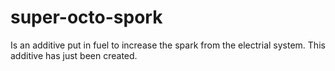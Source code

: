 # super-octo-spork
Is an additive put in fuel to increase the spark from the electrial system. This additive has just been created.
